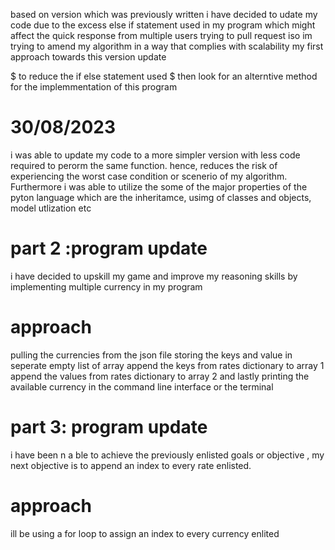 based on version which was previously written 
i have decided to udate my code due to the excess else if statement used in my program which might affect the quick response from multiple users trying to pull request 
iso im trying to amend my algorithm in a way that complies with scalability 
my first approach towards this version update

$ to reduce the if else statement used 
$ then look for an alterntive method for the implemmentation of this program 

# 30/08/2023
i was able to update my code to a more simpler version with less code required to perorm the same function. hence, reduces the risk of experiencing  the worst case condition or scenerio of my algorithm. Furthermore i was able to utilize the some of the major properties of the pyton language which are the inheritamce, usimg of classes and objects, model utlization etc 

# part 2 :program update
i have decided to upskill my game and improve my reasoning skills by implementing multiple currency in my program 
# approach
 pulling the currencies from the json file 
 storing the keys and value in seperate empty list of array 
 append the keys from rates dictionary to array 1 
 append the values from rates dictionary to array 2 
 and lastly printing the available currency  in the command line interface or the terminal 

 # part 3: program update 
 i have been n a ble to achieve the previously enlisted goals or objective , 
 my next objective is to append an index to every rate enlisted.
# approach 
ill be using a for loop to assign an index to every currency enlited
 
